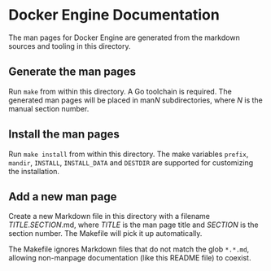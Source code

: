 Docker Engine Documentation
===========================

The man pages for Docker Engine are generated from the markdown sources and tooling in this directory.

## Generate the man pages

Run `make` from within this directory.
A Go toolchain is required.
The generated man pages will be placed in man*N* subdirectories, where *N* is the manual section number.

## Install the man pages

Run `make install` from within this directory.
The make variables `prefix`, `mandir`, `INSTALL`, `INSTALL_DATA` and `DESTDIR`
are supported for customizing the installation.

## Add a new man page

Create a new Markdown file in this directory with a filename *TITLE*.*SECTION*.md,
where *TITLE* is the man page title and *SECTION* is the section number.
The Makefile will pick it up automatically.

The Makefile ignores Markdown files that do not match the glob `*.*.md`,
allowing non-manpage documentation (like this README file) to coexist.
